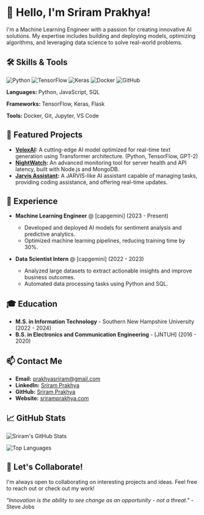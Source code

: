 # 👋 Hello, I'm Sriram Prakhya!

I'm a Machine Learning Engineer with a passion for creating innovative AI solutions. My expertise includes building and deploying models, optimizing algorithms, and leveraging data science to solve real-world problems.

## 🛠️ Skills & Tools

![Python](https://img.shields.io/badge/-Python-3776AB?style=flat-square&logo=python&logoColor=white)
![TensorFlow](https://img.shields.io/badge/-TensorFlow-FF6F00?style=flat-square&logo=tensorflow&logoColor=white)
![Keras](https://img.shields.io/badge/-Keras-D00000?style=flat-square&logo=keras&logoColor=white)
![Docker](https://img.shields.io/badge/-Docker-2496ED?style=flat-square&logo=docker&logoColor=white)
![GitHub](https://img.shields.io/badge/-GitHub-181717?style=flat-square&logo=github&logoColor=white)

**Languages:** Python, JavaScript, SQL

**Frameworks:** TensorFlow, Keras, Flask

**Tools:** Docker, Git, Jupyter, VS Code

## 🚀 Featured Projects

- **[VeloxAI](https://github.com/username/veloxai):** A cutting-edge AI model optimized for real-time text generation using Transformer architecture. (Python, TensorFlow, GPT-2)
- **[NightWatch](https://github.com/username/nightwatch):** An advanced monitoring tool for server health and API latency, built with Node.js and MongoDB.
- **[Jarvis Assistant](https://github.com/username/jarvis):** A JARVIS-like AI assistant capable of managing tasks, providing coding assistance, and offering real-time updates.

## 💼 Experience

- **Machine Learning Engineer** @ [capgemini] (2023 - Present)
  - Developed and deployed AI models for sentiment analysis and predictive analytics.
  - Optimized machine learning pipelines, reducing training time by 30%.

- **Data Scientist Intern** @ [capgemini] (2022 - 2023)
  - Analyzed large datasets to extract actionable insights and improve business outcomes.
  - Automated data processing tasks using Python and SQL.

## 🎓 Education

- **M.S. in Information Technology** - Southern New Hampshire University (2022 - 2024)
- **B.S. in Electronics and Communication Engineering** - [JNTUH] (2016 - 2020)

## 📫 Contact Me

- **Email:** [prakhyasriram@gmail.com](mailto:prakhyasriram@gmail.com)
- **LinkedIn:** [Sriram Prakhya](https://www.linkedin.com/in/username)
- **GitHub:** [Sriram Prakhya](https://github.com/Ram9199)
- **Website:** [sriramprakhya.com](https://sriramprakhya.com)

## 📈 GitHub Stats

![Sriram's GitHub Stats](https://github-readme-stats.vercel.app/api?username=yourusername&show_icons=true&theme=radical)

![Top Languages](https://github-readme-stats.vercel.app/api/top-langs/?username=yourusername&layout=compact&theme=radical)

## 👀 Let's Collaborate!

I'm always open to collaborating on interesting projects and ideas. Feel free to reach out or check out my work!

*"Innovation is the ability to see change as an opportunity - not a threat."* - Steve Jobs
